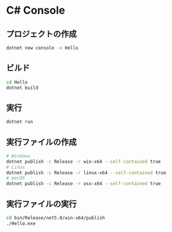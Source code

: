 ﻿# C# Console
## プロジェクトの作成
```bash
dotnet new console -o Hello
```
## ビルド
```bash
cd Hello
dotnet build
```
## 実行
```bash
dotnet run
```
## 実行ファイルの作成
```bash
# Windows
dotnet publish -c Release -r win-x64 --self-contained true
# Linux
dotnet publish -c Release -r linux-x64 --self-contained true
# macOS
dotnet publish -c Release -r osx-x64 --self-contained true
```
## 実行ファイルの実行
```bash
cd bin/Release/net5.0/win-x64/publish
./Hello.exe
```



